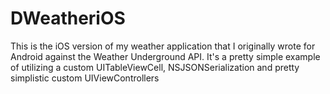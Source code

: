 DWeatheriOS
===========

This is the iOS version of my weather application that I originally wrote for Android against the Weather Underground API. 
It's a pretty simple example of utilizing a custom UITableViewCell, NSJSONSerialization and pretty simplistic custom UIViewControllers
